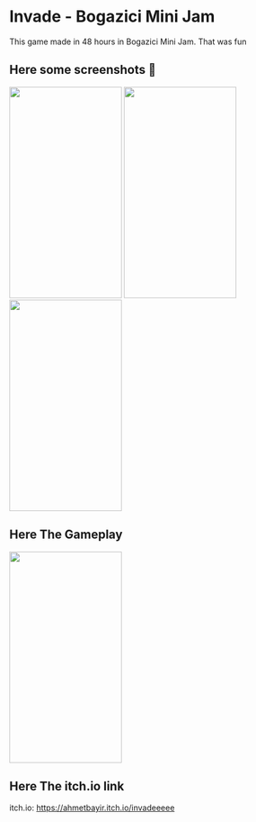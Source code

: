 # Invade - Bogazici Mini Jam 
This game made in 48 hours in Bogazici Mini Jam. That was fun 

## Here some screenshots 📱
<img src="Dozer/Dozer/Images/1.webp" width="200" height="375">  <img src="Dozer/Dozer/Images/2.webp" width="200" height="375">    <img src="Dozer/Dozer/Images/3.webp" width="200" height="375">

## Here The Gameplay
<img src="Dozer/Dozer/Images/ezgif.com-video-to-gif.gif" width="200" height="375">

## Here The itch.io link
itch.io: <https://ahmetbayir.itch.io/invadeeeee>
